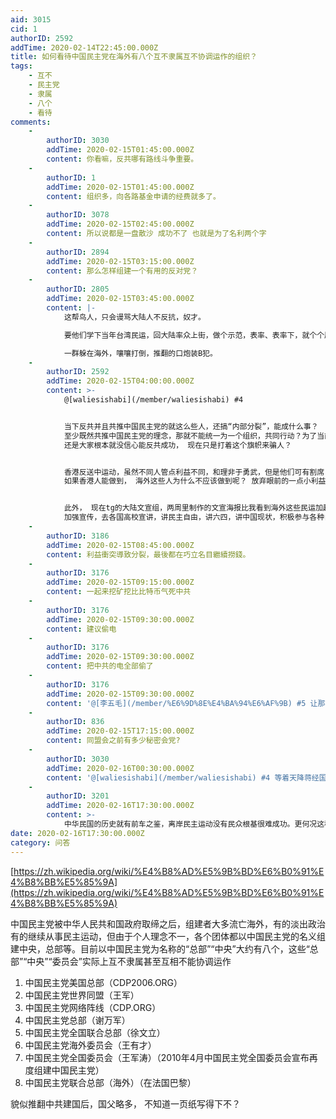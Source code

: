 ```yaml
---
aid: 3015
cid: 1
authorID: 2592
addTime: 2020-02-14T22:45:00.000Z
title: 如何看待中国民主党在海外有八个互不隶属互不协调运作的组织？
tags:
    - 互不
    - 民主党
    - 隶属
    - 八个
    - 看待
comments:
    -
        authorID: 3030
        addTime: 2020-02-15T01:45:00.000Z
        content: 你看嘛，反共哪有路线斗争重要。
    -
        authorID: 1
        addTime: 2020-02-15T01:45:00.000Z
        content: 组织多，向各路基金申请的经费就多了。
    -
        authorID: 3078
        addTime: 2020-02-15T02:45:00.000Z
        content: 所以说都是一盘散沙 成功不了 也就是为了名利两个字
    -
        authorID: 2894
        addTime: 2020-02-15T03:15:00.000Z
        content: 那么怎样组建一个有用的反对党？
    -
        authorID: 2805
        addTime: 2020-02-15T03:45:00.000Z
        content: |-
            这帮鸟人，只会谩骂大陆人不反抗，奴才。

            要他们学下当年台湾民运，回大陆率众上街，做个示范，表率、表率下，就个个尿泡，怂货，孙子了。

            一群躲在海外，嚷嚷打倒，推翻的口炮装B犯。
    -
        authorID: 2592
        addTime: 2020-02-15T04:00:00.000Z
        content: >-
            @[waliesishabi](/member/waliesishabi) #4


            当下反共并且共推中国民主党的就这么些人，还搞“内部分裂”，能成什么事？
            至少既然共推中国民主党的理念，那就不能统一为一个组织，共同行动？为了当前的一点点利益就搞分化？ 如果真能反共建国，难道不是更大的利益？
            还是大家根本就没信心能反共成功， 现在只是打着这个旗帜来骗人？


            香港反送中运动，虽然不同人管点利益不同，和理非于勇武，但是他们可有割席？ 为什么不割席？ 因为敌人太强大，唯有团结才有希望。
            如果香港人能做到， 海外这些人为什么不应该做到呢？ 放弃眼前的一点小利益，坚定信心，团结一致，才会有那么点希望。


            此外， 现在tg的大陆文宣组，两周里制作的文宣海报比我看到海外这些民运加起来的还多， 这难道不说明问题嘛？
            加强宣传，去各国高校宣讲，讲民主自由，讲六四，讲中国现状，积极参与各种自发的华人政治活动，如纪念李文亮医生
    -
        authorID: 3186
        addTime: 2020-02-15T08:45:00.000Z
        content: 利益衝突導致分裂，最後都在巧立名目繼續撈錢。
    -
        authorID: 3176
        addTime: 2020-02-15T09:15:00.000Z
        content: 一起来挖矿挖比比特币气死中共
    -
        authorID: 3176
        addTime: 2020-02-15T09:30:00.000Z
        content: 建议偷电
    -
        authorID: 3176
        addTime: 2020-02-15T09:30:00.000Z
        content: 把中共的电全部偷了
    -
        authorID: 3176
        addTime: 2020-02-15T09:30:00.000Z
        content: '@[李五毛](/member/%E6%9D%8E%E4%BA%94%E6%AF%9B) #5 让那群装b犯打开电脑挖掘'
    -
        authorID: 836
        addTime: 2020-02-15T17:15:00.000Z
        content: 同盟会之前有多少秘密会党?
    -
        authorID: 3030
        addTime: 2020-02-16T00:30:00.000Z
        content: '@[waliesishabi](/member/waliesishabi) #4 等着天降蒋经国都比指望那群海外民运靠谱'
    -
        authorID: 3201
        addTime: 2020-02-16T17:30:00.000Z
        content: >-
            中华民国的历史就有前车之鉴，离岸民主运动没有民众根基很难成功。更何况这种分裂得一团散沙的组织，不知道是自己失败还是被中共设计分裂造成的结果。
date: 2020-02-16T17:30:00.000Z
category: 问答
---
```


[https://zh.wikipedia.org/wiki/%E4%B8%AD%E5%9B%BD%E6%B0%91%E4%B8%BB%E5%85%9A](https://zh.wikipedia.org/wiki/%E4%B8%AD%E5%9B%BD%E6%B0%91%E4%B8%BB%E5%85%9A)

中国民主党被中华人民共和国政府取缔之后，组建者大多流亡海外，有的淡出政治有的继续从事民主运动，但由于个人理念不一，各个团体都以中国民主党的名义组建中央，总部等。目前以中国民主党为名称的“总部”“中央”大约有八个，这些“总部”“中央”“委员会”实际上互不隶属甚至互相不能协调运作

1.  中国民主党美国总部（CDP2006.ORG）
2.  中国民主党世界同盟（王军）
3.  中国民主党网络阵线（CDP.ORG）
4.  中国民主党总部（谢万军）
5.  中国民主党全国联合总部（徐文立）
6.  中国民主党海外委员会（王有才）
7.  中国民主党全国委员会（王军涛）（2010年4月中国民主党全国委员会宣布再度组建中国民主党）
8.  中国民主党联合总部（海外）（在法国巴黎）

貌似推翻中共建国后，国父略多， 不知道一页纸写得下不？
